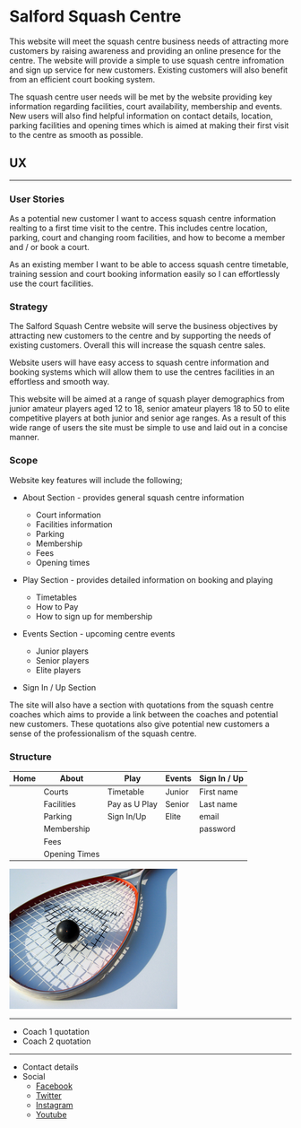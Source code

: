 # Salford Squash Centre

This website will meet the squash centre business needs
of attracting more customers by raising awareness and providing an online presence 
for the centre. The website will provide a simple to use 
squash centre infromation and sign up service for new customers.
Existing customers will also benefit from an efficient court booking system.

The squash centre user needs will be met by the website providing
key information regarding facilities, court availability, membership and events.
New users will also find helpful information on contact details, location,
parking facilities and opening times which is aimed at making their first 
visit to the centre as smooth as possible.

## UX
___
### User Stories
As a potential new customer I want to access squash centre information realting to
a first time visit to the centre. This includes centre location, parking, court and changing room facilities,
and how to become a member and / or book a court.

As an existing member I want to be able to access squash centre timetable, training session
and court booking information easily so I can effortlessly use the court facilities.

### Strategy
The Salford Squash Centre website will serve the business objectives
by attracting new customers to the centre and by supporting the needs of
existing customers. Overall this will increase the squash centre sales.

Website users will have easy access to squash centre information and booking
systems which will allow them to use the centres facilities in an
effortless and smooth way.

This website will be aimed at a range of squash player demographics from
junior amateur players aged 12 to 18, senior amateur players 18 to 50 to 
elite competitive players at both junior and senior age ranges. As a result
of this wide range of users the site must be simple to use and laid out in 
a concise manner.

### Scope
Website key features will include the following;

* About Section - provides general squash centre information
    * Court information
    * Facilities information
    * Parking
    * Membership
    * Fees
    * Opening times

* Play Section - provides detailed information on booking and playing
    * Timetables
    * How to Pay
    * How to sign up for membership

* Events Section - upcoming centre events
    * Junior players
    * Senior players
    * Elite players

* Sign In / Up Section

The site will also have a section with quotations from the squash centre
coaches which aims to provide a link between the coaches and potential
new customers. These quotations also give potential new customers a sense
of the professionalism of the squash centre.

### Structure
<!--Table to represent nav bar header-->
|Home|About         |Play           |Events   |Sign In / Up   |
|----|--------------|---------------|---------|---------------|
|    |Courts        |Timetable      |Junior   |First name     |
|    |Facilities    |Pay as U Play  |Senior   |Last name      |
|    |Parking       |Sign In/Up     |Elite    |email          |
|    |Membership    |               |         |password       |
|    |Fees          |               |         |               |
|    |Opening Times |               |         |               |
<!--Section hero image-->
![Hero image](assets/images/squash-hero.png)
___
<!--Section coach quotes-->
* Coach 1 quotation
* Coach 2 quotation
___
<!--Footer-->
* Contact details
* Social
    * [Facebook](https://www.facebook.com)
    * [Twitter](https://www.twitter.com)
    * [Instagram](https://www.instagram.com)
    * [Youtube](https://www.youtube.com)


